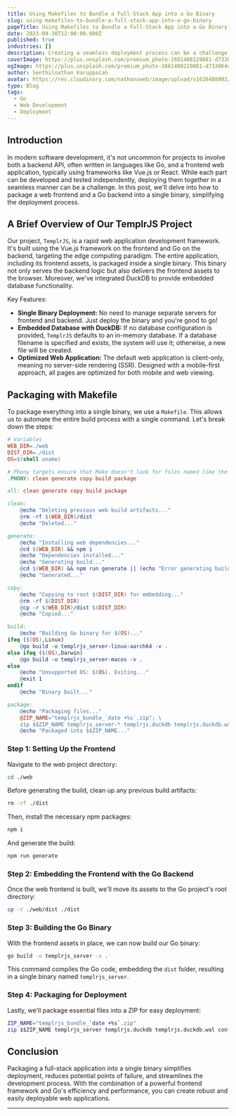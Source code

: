 ```yaml
---
title: Using Makefiles to Bundle a Full-Stack App into a Go Binary
slug: using-makefiles-to-bundle-a-full-stack-app-into-a-go-binary
pageTitle: Using Makefiles to Bundle a Full-Stack App into a Go Binary
date: 2023-09-30T12:00:00.000Z
published: true
industries: []
description: Creating a seamless deployment process can be a challenge when building full-stack applications. This blog will walk you through packaging a web frontend and a Go backend into a single binary, making deployment easier and more efficient.
coverImage: https://plus.unsplash.com/premium_photo-1681488229881-d733064c22cf?ixlib=rb-4.0.3&ixid=M3wxMjA3fDB8MHxwaG90by1wYWdlfHx8fGVufDB8fHx8fA%3D%3D&auto=format&fit=crop&w=3446&q=80
ogImage: https://plus.unsplash.com/premium_photo-1681488229881-d733064c22cf?ixlib=rb-4.0.3&ixid=M3wxMjA3fDB8MHxwaG90by1wYWdlfHx8fGVufDB8fHx8fA%3D%3D&auto=format&fit=crop&w=3446&q=80
author: Senthilnathan Karuppaiah
avatar: https://res.cloudinary.com/nathansweb/image/upload/v1626488903/profile/Senthil-profile-picture-01_al07i5.jpg
type: Blog
tags:
  - Go
  - Web Development
  - Deployment
---
```


## Introduction

In modern software development, it's not uncommon for projects to involve both a backend API, often written in languages like Go, and a frontend web application, typically using frameworks like Vue.js or React. While each part can be developed and tested independently, deploying them together in a seamless manner can be a challenge. In this post, we'll delve into how to package a web frontend and a Go backend into a single binary, simplifying the deployment process.

## A Brief Overview of Our TemplrJS Project

Our project, `TemplrJS`, is a rapid web application development framework. It's built using the Vue.js framework on the frontend and Go on the backend, targeting the edge computing paradigm. The entire application, including its frontend assets, is packaged inside a single binary. This binary not only serves the backend logic but also delivers the frontend assets to the browser. Moreover, we've integrated DuckDB to provide embedded database functionality.

Key Features:
- **Single Binary Deployment:** No need to manage separate servers for frontend and backend. Just deploy the binary and you're good to go!
- **Embedded Database with DuckDB:** If no database configuration is provided, `TemplrJS` defaults to an in-memory database. If a database filename is specified and exists, the system will use it; otherwise, a new file will be created.
- **Optimized Web Application:** The default web application is client-only, meaning no server-side rendering (SSR). Designed with a mobile-first approach, all pages are optimized for both mobile and web viewing.

## Packaging with Makefile

To package everything into a single binary, we use a `Makefile`. This allows us to automate the entire build process with a single command. Let's break down the steps:

```makefile
# Variables
WEB_DIR=./web
DIST_DIR=./dist
OS=$(shell uname)

# Phony targets ensure that Make doesn't look for files named like the target
.PHONY: clean generate copy build package

all: clean generate copy build package

clean:
	@echo "Deleting previous web build artifacts..."
	@rm -rf $(WEB_DIR)/dist
	@echo "Deleted..."

generate:
	@echo "Installing web dependencies..."
	@cd $(WEB_DIR) && npm i
	@echo "Dependencies installed..."
	@echo "Generating build..."
	@cd $(WEB_DIR) && npm run generate || (echo "Error generating build. Exiting..." && exit 1)
	@echo "Generated..."

copy:
	@echo "Copying to root $(DIST_DIR) for embedding..."
	@rm -rf $(DIST_DIR)
	@cp -r $(WEB_DIR)/dist $(DIST_DIR)
	@echo "Copied..."

build:
	@echo "Building Go binary for $(OS)..."
ifeq ($(OS),Linux)
	@go build -o templrjs_server-linux-aarch64 -v .
else ifeq ($(OS),Darwin)
	@go build -o templrjs_server-macos -v .
else
	@echo "Unsupported OS: $(OS). Exiting..."
	@exit 1
endif
	@echo "Binary built..."

package:
	@echo "Packaging files..."
	@ZIP_NAME="templrjs_bundle_`date +%s`.zip"; \
	zip $$ZIP_NAME templrjs_server-* templrjs.duckdb templrjs.duckdb.wal config.yml docker-compose.yml rules.yml .env.sample
	@echo "Packaged into $$ZIP_NAME..."
```

### Step 1: Setting Up the Frontend

Navigate to the web project directory:

```bash
cd ./web
```

Before generating the build, clean up any previous build artifacts:

```bash
rm -rf ./dist
```

Then, install the necessary npm packages:

```bash
npm i
```

And generate the build:

```bash
npm run generate
```

### Step 2: Embedding the Frontend with the Go Backend

Once the web frontend is built, we'll move its assets to the Go project's root directory:

```bash
cp -r ./web/dist ./dist
```

### Step 3: Building the Go Binary

With the frontend assets in place, we can now build our Go binary:

```bash
go build -o templrjs_server -v .
```

This command compiles the Go code, embedding the `dist` folder, resulting in a single binary named `templrjs_server`.

### Step 4: Packaging for Deployment

Lastly, we'll package essential files into a ZIP for easy deployment:

```bash
ZIP_NAME="templrjs_bundle_`date +%s`.zip"
zip $$ZIP_NAME templrjs_server templrjs.duckdb templrjs.duckdb.wal config.yml .env.sample
```

## Conclusion

Packaging a full-stack application into a single binary simplifies deployment, reduces potential points of failure, and streamlines the development process. With the combination of a powerful frontend framework and Go's efficiency and performance, you can create robust and easily deployable web applications.

--- 
